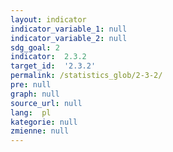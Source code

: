 ```yaml
---
layout: indicator
indicator_variable_1: null
indicator_variable_2: null
sdg_goal: 2
indicator:  2.3.2
target_id:  '2.3.2'
permalink: /statistics_glob/2-3-2/
pre: null
graph: null
source_url: null
lang:  pl
kategorie: null
zmienne: null
---
```

